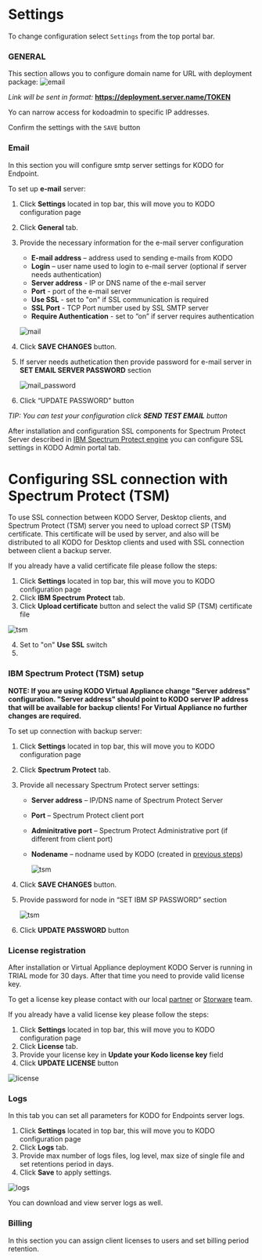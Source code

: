 # Settings

To change configuration select `Settings` from the top portal bar.


  ### **GENERAL**

This section allows you to configure domain name for URL with deployment package:
![email](../../.gitbook/assets/deploy.png)

_Link will be sent in format:_ **https://deployment.server.name/TOKEN**

Yo can narrow access for kodoadmin to specific IP addresses.

Confirm the settings with the `SAVE` button


### Email

In this section you will configure smtp server settings for KODO for Endpoint.

To set up **e-mail** server:

1. Click **Settings** located in top bar, this will move you to KODO configuration page
2. Click **General** tab.
3. Provide the necessary information for the e-mail server configuration
   * **E-mail address** – address used to sending e-mails from KODO
   * **Login** – user name used to login to e-mail server \(optional if server needs authentication\)
   * **Server address** - IP or DNS name of the e-mail server
   * **Port** - port of the e-mail server
   * **Use SSL** - set to "on" if SSL communication is required
   * **SSL Port** - TCP Port number used by SSL SMTP server
   * **Require Authentication** - set to “on” if server requires authentication

   ![mail](../../.gitbook/assets/email.png)
     
4. Click **SAVE CHANGES** button.
5. If server needs authetication then provide password for e-mail server in **SET EMAIL SERVER PASSWORD** section

   ![mail\_password](../../.gitbook/assets/emailpass.png)

6. Click “UPDATE PASSWORD” button

_TIP: You can test your configuration click **SEND TEST EMAIL** button_


After installation and configuration SSL components for Spectrum Protect Server described in [IBM Spectrum Protect engine](../deployment/ibm-spectrum-protect/README.md) you can configure SSL settings in KODO Admin portal tab.

# Configuring SSL connection with Spectrum Protect \(TSM\)

To use SSL connection between KODO Server, Desktop clients, and Spectrum Protect \(TSM\) server you need to upload correct SP \(TSM\) certificate. This certificate will be used by server, and also will be distributed to all KODO for Desktop clients and used with SSL connection between client a backup server.

If you already have a valid certificate file please follow the steps:

1. Click **Settings** located in top bar, this will move you to KODO configuration page
2. Click **IBM Spectrum Protect** tab.
3. Click **Upload certificate** button and select the valid SP \(TSM\) certificate file

![tsm](../../.gitbook/assets/ssltsmcert.PNG)

4. Set to "on" **Use SSL** switch
5. 
### IBM Spectrum Protect \(TSM\) setup

**NOTE: If you are using KODO Virtual Appliance change "Server address" configuration. "Server address" should point to KODO server IP address that will be available for backup clients! For Virtual Appliance no further changes are required.**

To set up connection with backup server:

1. Click **Settings** located in top bar, this will move you to KODO configuration page
2. Click **Spectrum Protect** tab.
3. Provide all necessary Spectrum Protect server settings:
   * **Server address** – IP/DNS name of Spectrum Protect Server
   * **Port** – Spectrum Protect client port
   * **Adminitrative port** – Spectrum Protect Administrative port \(if different from client port\)
   * **Nodename** – nodname used by KODO \(created in [previous steps](../deployment/spectrum-protect-tsm-configuration.md)\)

     ![tsm](../../.gitbook/assets/ssltsm.png)
4. Click **SAVE CHANGES** button.
5. Provide password for node in “SET IBM SP PASSWORD” section

     ![tsm](../../.gitbook/assets/ssltsmpass.PNG)

6. Click **UPDATE PASSWORD** button

### License registration

After installation or Virtual Appliance deployment KODO Server is running in TRIAL mode for 30 days. After that time you need to provide valid license key.

To get a license key please contact with our local [partner](https://storware.eu/en/partners/) or [Storware](mailto:info@storware.eu) team.

If you already have a valid license key please follow the steps:

1. Click **Settings** located in top bar, this will move you to KODO configuration page
2. Click **License** tab.
3. Provide your license key in **Update your Kodo license key** field
4. Click **UPDATE LICENSE** button


![license](../../.gitbook/assets/license.png)

### Logs

In this tab you can set all parameters for KODO for Endpoints server logs.

1. Click **Settings** located in top bar, this will move you to KODO configuration page
2. Click **Logs** tab. 
3. Provide max number of logs files, log level, max size of single file and set retentions period in days.
4. Click **Save** to apply settings.

![logs](../../.gitbook/assets/logs.png)

You can download and view server logs as well.

### Billing

In this section you can assign client licenses to users and set billing period retention.
